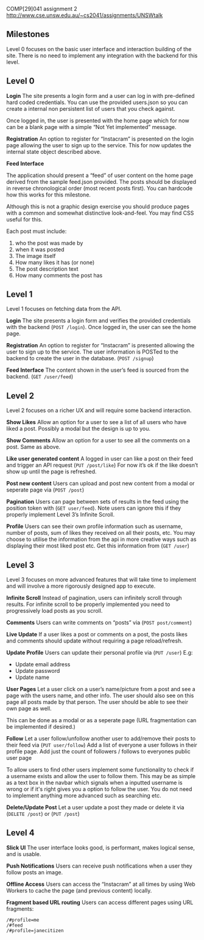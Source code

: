 COMP[29]041 assignment 2
http://www.cse.unsw.edu.au/~cs2041/assignments/UNSWtalk

<h2 id="milestones">Milestones<a aria-label="Anchor" class="anchorjs-link " data-anchorjs-icon="" href="https://cgi.cse.unsw.edu.au/~cs2041/18s2/assignments/ass2/index.html#milestones" style="font: 1em/1 anchorjs-icons; padding-left: 0.375em;"></a></h2>
<p>Level 0 focuses on the basic user interface and interaction building of the site.
There is no need to implement any integration with the backend for this level.</p>
<h2 id="level-0">Level 0<a aria-label="Anchor" class="anchorjs-link " data-anchorjs-icon="" href="https://cgi.cse.unsw.edu.au/~cs2041/18s2/assignments/ass2/index.html#level-0" style="font: 1em/1 anchorjs-icons; padding-left: 0.375em;"></a></h2>
<p><strong>Login</strong>
The site presents a login form and a user can log in with pre-defined hard coded credentials.
You can use the provided users.json so you can create a internal non persistent list of users that you check against.</p>
<p>Once logged in, the user is presented with the home page which for now can be a blank page with a simple “Not Yet implemented” message.</p>
<p><strong>Registration</strong>
An option to register for “Instacram” is presented on the login page allowing the user to sign up to the service.
This for now updates the internal state object described above.</p>
<p><strong>Feed Interface</strong></p>
<p>The application should present a “feed” of user content on the home page derived from the sample feed.json provided.
The posts should be displayed in reverse chronological order (most recent posts first). You can hardcode how this works for
this milestone.</p>
<p>Although this is not a graphic design exercise you should produce pages with a common and somewhat distinctive look-and-feel. You may find CSS useful for this.</p>
<p>Each post must include:</p>
<ol>
<li>who the post was made by</li>
<li>when it was posted</li>
<li>The image itself</li>
<li>How many likes it has (or none)</li>
<li>The post description text</li>
<li>How many comments the post has</li>
</ol>
<h2 id="level-1">Level 1<a aria-label="Anchor" class="anchorjs-link " data-anchorjs-icon="" href="https://cgi.cse.unsw.edu.au/~cs2041/18s2/assignments/ass2/index.html#level-1" style="font: 1em/1 anchorjs-icons; padding-left: 0.375em;"></a></h2>
<p>Level 1 focuses on fetching data from the API.</p>
<p><strong>Login</strong>
The site presents a login form and verifies the provided credentials with the backend (<code class="highlighter-rouge">POST /login</code>). Once logged in, the user can see the home page.</p>
<p><strong>Registration</strong>
An option to register for “Instacram” is presented allowing the user to sign up to the service. The user information is POSTed to the backend to create the user in the database. (<code class="highlighter-rouge">POST /signup</code>)</p>
<p><strong>Feed Interface</strong>
The content shown in the user’s feed is sourced from the backend. (<code class="highlighter-rouge">GET /user/feed</code>)</p>
<h2 id="level-2">Level 2<a aria-label="Anchor" class="anchorjs-link " data-anchorjs-icon="" href="https://cgi.cse.unsw.edu.au/~cs2041/18s2/assignments/ass2/index.html#level-2" style="font: 1em/1 anchorjs-icons; padding-left: 0.375em;"></a></h2>
<p>Level 2 focuses on a richer UX and will require some backend interaction.</p>
<p><strong>Show Likes</strong>
Allow an option for a user to see a list of all users who have liked a post.
Possibly a modal but the design is up to you.</p>
<p><strong>Show Comments</strong>
Allow an option for a user to see all the comments on a post.
Same as above.</p>
<p><strong>Like user generated content</strong>
A logged in user can like a post on their feed and trigger an API request (<code class="highlighter-rouge">PUT /post/like</code>)
For now it’s ok if the like doesn’t show up until the page is refreshed.</p>
<p><strong>Post new content</strong>
Users can upload and post new content from a modal or seperate page via (<code class="highlighter-rouge">POST /post</code>)</p>
<p><strong>Pagination</strong>
Users can page between sets of results in the feed using the position token with (<code class="highlighter-rouge">GET user/feed</code>).
Note users can ignore this if they properly implement Level 3’s Infinite Scroll.</p>
<p><strong>Profile</strong>
Users can see their own profile information such as username, number of posts, sum of likes they received on all their posts, etc.
You may choose to utilise the information from the api in more creative ways such as displaying their most liked post etc.
Get this information from (<code class="highlighter-rouge">GET /user</code>)</p>
<h2 id="level-3">Level 3<a aria-label="Anchor" class="anchorjs-link " data-anchorjs-icon="" href="https://cgi.cse.unsw.edu.au/~cs2041/18s2/assignments/ass2/index.html#level-3" style="font: 1em/1 anchorjs-icons; padding-left: 0.375em;"></a></h2>
<p>Level 3 focuses on more advanced features that will take time to implement and will
involve a more rigorously designed app to execute.</p>
<p><strong>Infinite Scroll</strong>
Instead of pagination, users can infinitely scroll through results. For infinite scroll to be
properly implemented you need to progressively load posts as you scroll.</p>
<p><strong>Comments</strong>
Users can write comments on “posts” via (<code class="highlighter-rouge">POST post/comment</code>)</p>
<p><strong>Live Update</strong>
If a user likes a post or comments on a post, the posts likes and comments should
update without requiring a page reload/refresh.</p>
<p><strong>Update Profile</strong>
Users can update their personal profile via (<code class="highlighter-rouge">PUT /user</code>) E.g:</p>
<ul>
<li>Update email address</li>
<li>Update password</li>
<li>Update name</li>
</ul>
<p><strong>User Pages</strong>
Let a user click on a user’s name/picture from a post and see a page with the users name, and other info.
The user should also see on this page all posts made by that person.
The user should be able to see their own page as well.</p>
<p>This can be done as a modal or as a seperate page (URL fragmentation can be implemented if desired.)</p>
<p><strong>Follow</strong>
Let a user follow/unfollow another user to add/remove their posts to their feed via (<code class="highlighter-rouge">PUT user/follow</code>)
Add a list of everyone a user follows in their profile page.
Add just the count of followers / follows to everyones public user page
</p>
<p>
  To allow users to find other users implement some functionality to check if a username exists and allow the user to follow them.
  This may be as simple as a text box in the navbar which signals when a inputted username is wrong or if it's right gives you a option
  to follow the user.
  You do not need to implement anything more advanced such as searching etc.
</p>
<p><strong>Delete/Update Post</strong>
Let a user update a post they made or delete it via (<code class="highlighter-rouge">DELETE /post</code>) or (<code class="highlighter-rouge">PUT /post</code>)</p>
<h2 id="level-4">Level 4<a aria-label="Anchor" class="anchorjs-link " data-anchorjs-icon="" href="https://cgi.cse.unsw.edu.au/~cs2041/18s2/assignments/ass2/index.html#level-4" style="font: 1em/1 anchorjs-icons; padding-left: 0.375em;"></a></h2>
<p><strong>Slick UI</strong>
The user interface looks good, is performant, makes logical sense, and is usable.</p>
<p><strong>Push Notifications</strong>
Users can receive push notifications when a user they follow posts an image.</p>
<p><strong>Offline Access</strong>
Users can access the “Instacram” at all times by using Web Workers to cache the page (and previous content) locally.</p>
<p><strong>Fragment based URL routing</strong>
Users can access different pages using URL fragments:</p>
<div class="highlighter-rouge">
<div class="highlight">
<pre class="highlight"><code>/#profile=me
/#feed
/#profile=janecitizen</code></pre>
</div>
</div>
